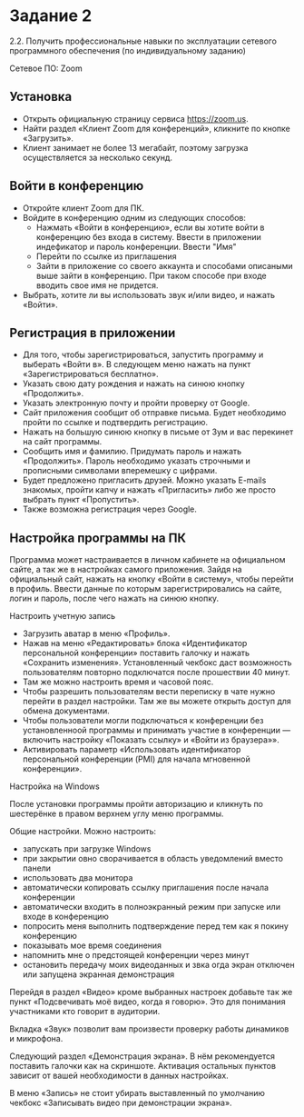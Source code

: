 # Задание 2

2.2. Получить профессиональные навыки по эксплуатации сетевого программного обеспечения (по индивидуальному заданию)

Сетевое ПО: Zoom

## Установка

- Открыть официальную страницу сервиса https://zoom.us.
- Найти раздел «Клиент Zoom для конференций», кликните по кнопке «Загрузить».
- Клиент занимает не более 13 мегабайт, поэтому загрузка осуществляется за несколько секунд.

## Войти в конференцию

- Откройте клиент Zoom для ПК.
- Войдите в конференцию одним из следующих способов:
  -  Нажмать «Войти в конференцию», если вы хотите войти в конференцию без входа в систему. Ввести в приложении индефикатор и пароль конференции. Ввести "Имя"
  - Перейти по ссылке из приглашения
  - Зайти в приложение со своего аккаунта и способами описаными выше зайти в конференцию. При таком способе при входе вводить свое имя не придется.
- Выбрать, хотите ли вы использовать звук и/или видео, и нажать «Войти».

## Регистрация в приложении

- Для того, чтобы зарегистрироваться, запустить программу и выберать «Войти в». В следующем меню нажать на пункт «Зарегистрироваться бесплатно».
- Указать свою дату рождения и нажать на синюю кнопку «Продолжить». 
- Указать электронную почту и пройти проверку от Google.
- Сайт приложения сообщит об отправке письма. Будет необходимо пройти по ссылке и подтвердить регистрацию.
- Нажать на большую синюю кнопку в письме от Зум и вас перекинет на сайт программы.
- Сообщить имя и фамилию. Придумать пароль и нажать «Продолжить». Пароль необходимо указать строчными и прописными символами вперемешку с цифрами.
- Будет предложено пригласить друзей. Можно указать E-mails знакомых, пройти капчу и нажать «Пригласить» либо же просто выбрать пункт «Пропустить».
- Также возможна регистрация через Google.

## Настройка программы на ПК

Программа может настраивается в личном кабинете на официальном сайте, а так же в настройках самого приложения. Зайдя на официальный сайт, нажать на кнопку «Войти в систему», чтобы перейти в профиль. Ввести данные по которым зарегистрировались на сайте, логин и пароль, после чего нажать на синюю кнопку.

Настроить учетную запись 

- Загрузить аватар в меню «Профиль».
- Нажав на меню «Редактировать» блока «Идентификатор персональной конференции» поставить галочку и нажать «Сохранить изменения». Установленный чекбокс даст возможность пользователям повторно подключатся после прошествии 40 минут.
- Там же можно настроить время и часовой пояс.
- Чтобы разрешить пользователям вести переписку в чате нужно перейти в раздел настройки. Там же вы можете открыть доступ для обмена документами.
- Чтобы пользователи могли подключаться к конференции без установленноой программы и принимать участие в конференции — включить настройку «Показать ссылку»  и «Войти из браузера»».
- Активировать параметр «Использовать идентификатор персональной конференции (PMI) для начала мгновенной конференции».

Настройка на Windows

После установки программы пройти авторизацию и кликнуть по шестерёнке в правом верхнем углу меню программы.

Общие настройки. Можно настроить:

  - запускать при загрузке Windows
  - при закрытии овно сворачивается в область уведомлений вместо панели
  - использовать два монитора
  - автоматически копировать ссылку приглашения после начала конференции
  - автоматически входить в полноэкранный режим при запуске или входе в конференцию
  - попросить меня выполнить подтверждение перед тем как я покину конференцию
  - показывать мое время соединения
  - напомнить мне о предстоящей конференции через минут
  - остановить передачу моих видеоданных и звка огда экран отключен или запущена экранная демонстрация

Перейдя в раздел «Видео» кроме выбранных настроек добавьте так же пункт «Подсвечивать моё видео, когда я говорю». Это для понимания участниками кто говорит в аудитории.

Вкладка «Звук» позволит вам произвести проверку работы динамиков и микрофона.

Следующий раздел «Демонстрация экрана». В нём рекомендуется поставить галочки как на скриншоте. Активация остальных пунктов зависит от вашей необходимости в данных настройках.

В меню «Запись» не стоит убирать выставленный по умолчанию чекбокс «Записывать видео при демонстрации экрана».

